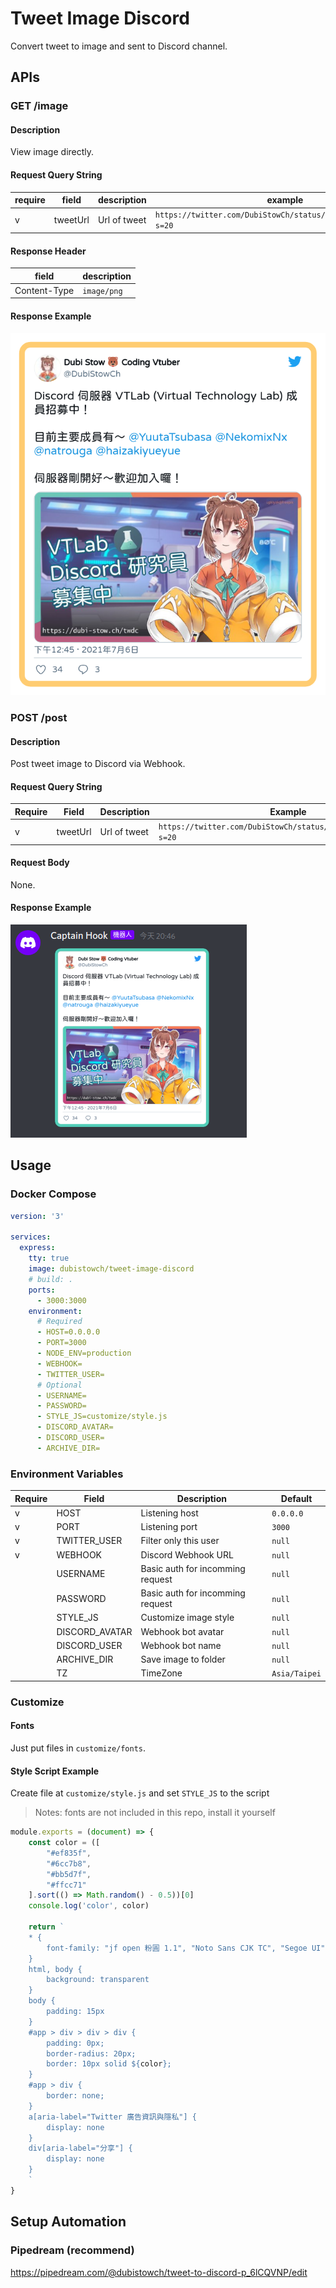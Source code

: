 # Tweet Image Discord
Convert tweet to image and sent to Discord channel.

## APIs
### GET /image
#### Description
View image directly.

#### Request Query String
|require|field|description|example|
|--|--|--|--|
|v|tweetUrl|Url of tweet|`https://twitter.com/DubiStowCh/status/1413787021563232257?s=20`|

#### Response Header
|field|description|
|--|--|
|Content-Type|`image/png`|

#### Response Example
![](/docs/example.png)

### POST /post
#### Description
Post tweet image to Discord via Webhook.

#### Request Query String
|Require|Field|Description|Example|
|--|--|--|--|
|v|tweetUrl|Url of tweet|`https://twitter.com/DubiStowCh/status/1413787021563232257?s=20`|

#### Request Body
None.

#### Response Example
![](/docs/example-discord.png)



## Usage
### Docker Compose
```yaml
version: '3'

services:
  express:
    tty: true
    image: dubistowch/tweet-image-discord
    # build: .
    ports:
      - 3000:3000
    environment:
      # Required
      - HOST=0.0.0.0
      - PORT=3000
      - NODE_ENV=production
      - WEBHOOK=
      - TWITTER_USER=
      # Optional
      - USERNAME=
      - PASSWORD=
      - STYLE_JS=customize/style.js
      - DISCORD_AVATAR=
      - DISCORD_USER=
      - ARCHIVE_DIR=

```

### Environment Variables

|Require|Field|Description|Default|
|--|--|--|--|
|v|HOST|Listening host|`0.0.0.0`|
|v|PORT|Listening port|`3000`|
|v|TWITTER_USER|Filter only this user|`null`|
|v|WEBHOOK|Discord Webhook URL|`null`|
||USERNAME|Basic auth for incomming request|`null`|
||PASSWORD|Basic auth for incomming request|`null`|
||STYLE_JS|Customize image style|`null`|
||DISCORD_AVATAR|Webhook bot avatar|`null`|
||DISCORD_USER|Webhook bot name|`null`|
||ARCHIVE_DIR|Save image to folder|`null`|
||TZ|TimeZone|`Asia/Taipei`|


### Customize

#### Fonts
Just put files in `customize/fonts`.


#### Style Script Example
Create file at `customize/style.js` and set `STYLE_JS` to the script

> Notes: fonts are not included in this repo, install it yourself 

```js
module.exports = (document) => {
    const color = ([
        "#ef835f",
        "#6cc7b8",
        "#bb5d7f",
        "#ffcc71"
    ].sort(() => Math.random() - 0.5))[0]
    console.log('color', color)

    return `
    * { 
        font-family: "jf open 粉圓 1.1", "Noto Sans CJK TC", "Segoe UI", Roboto, Helvetica, Arial, sans-serif!important;
    }
    html, body { 
        background: transparent
    }
    body {
        padding: 15px
    }
    #app > div > div > div {
        padding: 0px;
        border-radius: 20px;
        border: 10px solid ${color};
    }
    #app > div {
        border: none;
    }
    a[aria-label="Twitter 廣告資訊與隱私"] {
        display: none
    }
    div[aria-label="分享"] {
        display: none
    }
    `
}

```

## Setup Automation

### Pipedream (recommend)

https://pipedream.com/@dubistowch/tweet-to-discord-p_6lCQVNP/edit